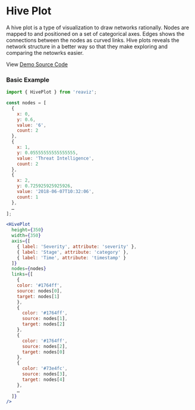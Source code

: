 # Hive Plot

A hive plot is a type of visualization to draw networks rationally. Nodes are mapped to and positioned on a set of categorical axes. Edges shows the connections between the nodes as curved links. Hive plots reveals the network structure in a better way so that they make exploring and comparing the netowrks easier.

View [Demo Source Code](https://github.com/jask-oss/reaviz/blob/master/src/HivePlot/HivePlot.story.tsx)

### Basic Example

```jsx
import { HivePlot } from 'reaviz';

const nodes = [
  {
    x: 0,
    y: 0.6,
    value: '6',
    count: 2
  },
  {
    x: 1,
    y: 0.05555555555555555,
    value: 'Threat Intelligence',
    count: 2
  },
  {
    x: 2,
    y: 0.725925925925926,
    value: '2018-06-07T10:32:06',
    count: 1
  },
  …
];

<HivePlot
  height={350}
  width={350}
  axis={[
    { label: 'Severity', attribute: 'severity' },
    { label: 'Stage', attribute: 'category' },
    { label: 'Time', attribute: 'timestamp' }
  ]}
  nodes={nodes}
  links={[
    {
    color: '#1764ff',
    source: nodes[0],
    target: nodes[1]
    },
    {
      color: '#1764ff',
      source: nodes[1],
      target: nodes[2]
    },
    {
      color: '#1764ff',
      source: nodes[2],
      target: nodes[0]
    },
    {
      color: '#73e4fc',
      source: nodes[3],
      target: nodes[4]
    },
    …
  ]}
/>
```
